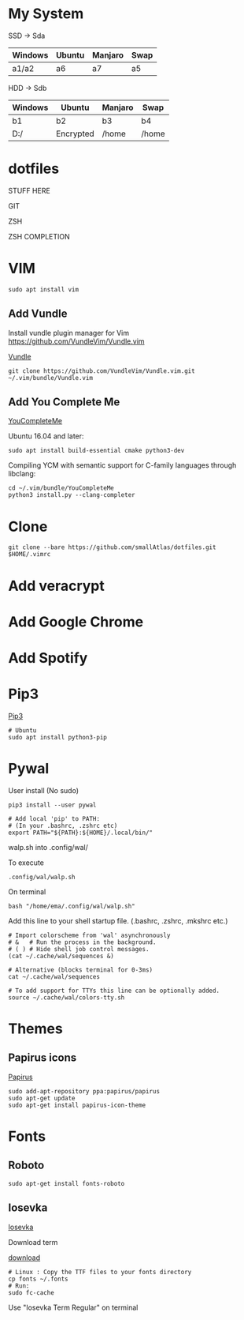 
# My System

SSD -> Sda

| Windows         | Ubuntu      | Manjaro   | Swap|
| ---|---|---|---|
|  a1/a2          | a6          | a7        | a5  |

HDD -> Sdb

| Windows         | Ubuntu      | Manjaro   | Swap|
| -------------   |-------------| -----     |-----|
|  b1          | b2          | b3        | b4  |
|  D:/          | Encrypted          | /home        | /home  |


# dotfiles


STUFF HERE

GIT

ZSH

ZSH COMPLETION

# VIM
```
sudo apt install vim
```
## Add Vundle

Install vundle plugin manager for Vim https://github.com/VundleVim/Vundle.vim

[Vundle](https://github.com/VundleVim/Vundle.vim)

```
git clone https://github.com/VundleVim/Vundle.vim.git ~/.vim/bundle/Vundle.vim
```

## Add You Complete Me

[YouCompleteMe](https://github.com/Valloric/YouCompleteMe)

Ubuntu 16.04 and later:
```
sudo apt install build-essential cmake python3-dev
```
Compiling YCM with semantic support for C-family languages through libclang:
```
cd ~/.vim/bundle/YouCompleteMe
python3 install.py --clang-completer
```


# Clone
```
git clone --bare https://github.com/smallAtlas/dotfiles.git $HOME/.vimrc 
```
# Add veracrypt

# Add Google Chrome

# Add Spotify

# Pip3

[Pip3](https://pip.pypa.io/en/stable/)

```
# Ubuntu
sudo apt install python3-pip
```

# Pywal

User install (No sudo)
```
pip3 install --user pywal

# Add local 'pip' to PATH:
# (In your .bashrc, .zshrc etc)
export PATH="${PATH}:${HOME}/.local/bin/"
```
walp.sh into .config/wal/

To execute
```
.config/wal/walp.sh 
```
On terminal
```
bash "/home/ema/.config/wal/walp.sh"
```

Add this line to your shell startup file. (.bashrc, .zshrc, .mkshrc etc.)
```
# Import colorscheme from 'wal' asynchronously
# &   # Run the process in the background.
# ( ) # Hide shell job control messages.
(cat ~/.cache/wal/sequences &)

# Alternative (blocks terminal for 0-3ms)
cat ~/.cache/wal/sequences

# To add support for TTYs this line can be optionally added.
source ~/.cache/wal/colors-tty.sh
```
# Themes

## Papirus icons

[Papirus](https://github.com/PapirusDevelopmentTeam/papirus-icon-theme/)

```
sudo add-apt-repository ppa:papirus/papirus
sudo apt-get update
sudo apt-get install papirus-icon-theme
```
# Fonts

## Roboto
```
sudo apt-get install fonts-roboto
```
## Iosevka

[Iosevka](https://typeof.net/Iosevka/)

Download term

[download](https://github.com/be5invis/Iosevka/releases/tag/v2.2.1)

```
# Linux : Copy the TTF files to your fonts directory
cp fonts ~/.fonts
# Run: 
sudo fc-cache
```
Use "Iosevka Term Regular" on terminal


